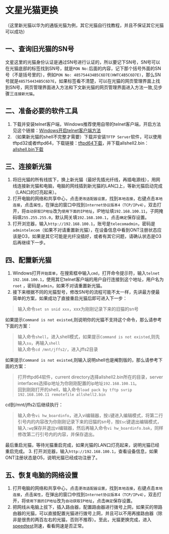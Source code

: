 # 文星光猫更换
（这里新光猫以华为的通版光猫为例，其它光猫自行找教程，并且不保证其它光猫可以成功）

## 一、查询旧光猫的SN号
文星这里的光猫身份认证是通过SN号进行认证的，所以要记下SN号，SN号可以在光猫底部的标签找到SN号，就是`PON No:`后面的内容，记下那个括号外面的SN号（不是括号里的），例如`PON No: 485754434B5C6D7E(HWTC4B5C6D7E)`，那么SN号就是`485754434B5C6D7E`，如果标签看不清楚，可以在光猫的网页管理界面上找到SN号，网页管理界面进入方法和下文新光猫的网页管理界面进入方法一致,见步骤三`连接新光猫`。

## 二、准备必要的软件工具
1. 下载并安装telnet客户端，Windows推荐使用自带的telnet客户端，开启方法见这个链接：[Windows开启telnet客户端方法](https://jingyan.baidu.com/article/6fb756ec6d8422651858fb9d.html)
2. （如果新光猫的shell不完整才需要）下载并安装`TFTP Server`软件，可以使用tftpd32或者tftpd64，下载链接：[tftpd64下载](https://pjo2.github.io/tftpd64/)，并下载allshell2.bin： [allshell.bin下载](https://pan.baidu.com/link/zhihu/7NhEzeuShIikUIZnNULwQhJTWxQWl3ZwdlRz==)

## 三、连接新光猫
1. 将旧光猫的所有线拔下，换上新光猫（最好先插光纤线，再插电源线），用网线连接新光猫和电脑，电脑的网线插到新光猫的LAN口上，等新光猫启动完成（LAN口的灯亮起来）。
2. 打开电脑的网络和共享中心，点击`更改适配器设置`，找到`本地连接`，右键点击`本地连接`，点击`属性`，在弹出的窗口中找到`Internet协议版本4（TCP/IPv4）`，双击打开，将`自动获取IP地址`改为`使用下面的IP地址`，IP地址填`192.168.100.11`，子网掩码填`255.255.255.0`，默认网关填`192.168.100.1`，点击`确定`保存设置。
3. 打开浏览器，输入`http://192.168.100.1`，账号是`telecomadmin`，密码是`admintelecom`（如果不对请重置新光猫），在设备信息中看到ONT注册状态应该是O3，如果是其它可能是光纤没插好，或者有其它问题，请确认状态是O3后再继续下一步。

## 四、配置新光猫
1. Windows打开`开始菜单`，在搜索框中输入`cmd`，打开命令提示符，输入`telnet 192.168.100.1`，使用其它telnet客户端的用户自行连接到这个地址，用户名为`root` ，密码是`admin`，如果不对请重置新光猫。
2. 接下来根据不同的光猫型号，修改SN号的流程可能不太一样，先讲最方便最简单的方案，如果成功了直接重启光猫后即可进入下一步：
> 输入命令`set sn snid xxx`，xxx为刚刚记录下来的旧猫的sn号

如果提示`Command is not existed`,则说明你的光猫不支持这个命令，那么请参考下面的方案：
> 输入命令`shell`，进入shell模式，如果提示`Command is not existed`,则先输入`su`，再输入`shell`  
输入命令`cd /mnt/jffs2/`，进入jffs2目录

如果提示`Command is not existed`,则输入说明shell也是阉割版的，那么请参考下面的方案：
> 打开tftpd64软件，current directory选择allshell2.bin所在的目录，server interfaces选择ip地址为你刚刚配置的ip地址`192.168.100.11`。  
回到刚刚打开的shell，输入命令`load pack by tftp svrip 192.168.100.11 remotefile allshell2.bin`

cd到/mnt/jffs2/后继续执行：
> 输入命令`vi hw_boardinfo`，进入vi编辑器，按`i`键进入编辑模式，将第二行引号内的内容改为你刚刚记录下来的旧猫的sn号，按`Esc`键退出编辑模式，输入`:wq`保存并退出vi编辑器，然后再输入命令`vi hw_boardinfo.bak`，同样修改第二行引号内的内容，并保存退出。

最后重启光猫，等待光猫重启完成，如果光猫的LAN口灯亮起来，说明光猫已经重启完成。
3. 打开浏览器，输入`http://192.168.100.1`，查看设备信息，如果ONT注册状态是O5，说明光猫已经成功注册了。

## 五、恢复电脑的网络设置
1. 打开电脑的网络和共享中心，点击`更改适配器设置`，找到`本地连接`，右键点击`本地连接`，点击`属性`，在弹出的窗口中找到`Internet协议版本4（TCP/IPv4）`，双击打开，将`使用下面的IP地址`改为`自动获取IP地址`，点击`确定`保存设置。
2. 把网线从电脑上拔下，插入路由器，配置路由器进行拨号上网，如果买的带路由器的光猫，可以直接配置光猫进行拨号上网，并且可以不用再接路由器（除非是很贵的两百左右的光猫，否则不推荐）。至此，光猫更换完成，进入[speedtest](https://www.speedtest.cn/)测速，看看网速是否正常。